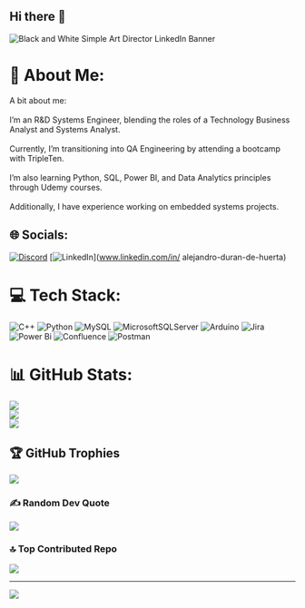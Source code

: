 ## Hi there 👋
![Black and White Simple Art Director LinkedIn Banner](https://github.com/user-attachments/assets/b902191e-8eab-43b9-bba0-1c4b9510a9dd)
# 💫 About Me:
A bit about me:<br><br>I’m an R&D Systems Engineer, blending the roles of a Technology Business Analyst and Systems Analyst.<br><br>Currently, I’m transitioning into QA Engineering by attending a bootcamp with TripleTen.<br><br> I’m also learning Python, SQL, Power BI, and Data Analytics principles through Udemy courses. <br><br>Additionally, I have experience working on embedded systems projects.


## 🌐 Socials:
[![Discord](https://img.shields.io/badge/Discord-%237289DA.svg?logo=discord&logoColor=white)](https://discord.gg/aduraan03) [![LinkedIn](https://img.shields.io/badge/LinkedIn-%230077B5.svg?logo=linkedin&logoColor=white)](www.linkedin.com/in/
alejandro-duran-de-huerta) 

# 💻 Tech Stack:
![C++](https://img.shields.io/badge/c++-%2300599C.svg?style=for-the-badge&logo=c%2B%2B&logoColor=white) ![Python](https://img.shields.io/badge/python-3670A0?style=for-the-badge&logo=python&logoColor=ffdd54) ![MySQL](https://img.shields.io/badge/mysql-4479A1.svg?style=for-the-badge&logo=mysql&logoColor=white) ![MicrosoftSQLServer](https://img.shields.io/badge/Microsoft%20SQL%20Server-CC2927?style=for-the-badge&logo=microsoft%20sql%20server&logoColor=white) ![Arduino](https://img.shields.io/badge/-Arduino-00979D?style=for-the-badge&logo=Arduino&logoColor=white) ![Jira](https://img.shields.io/badge/jira-%230A0FFF.svg?style=for-the-badge&logo=jira&logoColor=white) ![Power Bi](https://img.shields.io/badge/power_bi-F2C811?style=for-the-badge&logo=powerbi&logoColor=black) ![Confluence](https://img.shields.io/badge/confluence-%23172BF4.svg?style=for-the-badge&logo=confluence&logoColor=white) ![Postman](https://img.shields.io/badge/Postman-FF6C37?style=for-the-badge&logo=postman&logoColor=white)
# 📊 GitHub Stats:
![](https://github-readme-stats.vercel.app/api?username=Aduraan03&theme=transparent&hide_border=false&include_all_commits=false&count_private=false)<br/>
![](https://github-readme-streak-stats.herokuapp.com/?user=Aduraan03&theme=transparent&hide_border=false)<br/>
![](https://github-readme-stats.vercel.app/api/top-langs/?username=Aduraan03&theme=transparent&hide_border=false&include_all_commits=false&count_private=false&layout=compact)

## 🏆 GitHub Trophies
![](https://github-profile-trophy.vercel.app/?username=Aduraan03&theme=material-palenight&no-frame=false&no-bg=true&margin-w=4)

### ✍️ Random Dev Quote
![](https://quotes-github-readme.vercel.app/api?type=horizontal&theme=tokyonight)

### 🔝 Top Contributed Repo
![](https://github-contributor-stats.vercel.app/api?username=Aduraan03&limit=5&theme=react&combine_all_yearly_contributions=true)

---
[![](https://visitcount.itsvg.in/api?id=Aduraan03&icon=0&color=3)](https://visitcount.itsvg.in)

<!-- Proudly created with GPRM ( https://gprm.itsvg.in ) -->
  

